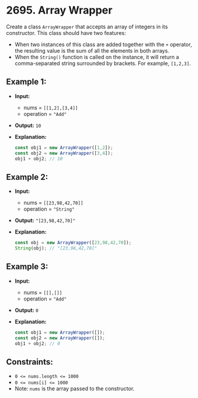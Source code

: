 # 2695. Array Wrapper

Create a class `ArrayWrapper` that accepts an array of integers in its constructor. This class should have two features:

- When two instances of this class are added together with the `+` operator, the resulting value is the sum of all the elements in both arrays.
- When the `String()` function is called on the instance, it will return a comma-separated string surrounded by brackets. For example, `[1,2,3]`.

## Example 1:

- **Input:** 
  - nums = `[[1,2],[3,4]]`
  - operation = `"Add"`
  
- **Output:** `10`

- **Explanation:**
  ```javascript
  const obj1 = new ArrayWrapper([1,2]);
  const obj2 = new ArrayWrapper([3,4]);
  obj1 + obj2; // 10
  ```

## Example 2:

- **Input:** 
  - nums = `[[23,98,42,70]]`
  - operation = `"String"`

- **Output:** `"[23,98,42,70]"`

- **Explanation:**
  ```javascript
  const obj = new ArrayWrapper([23,98,42,70]);
  String(obj); // "[23,98,42,70]"
  ```

## Example 3:

- **Input:** 
  - nums = `[[],[]]`
  - operation = `"Add"`

- **Output:** `0`

- **Explanation:**
  ```javascript
  const obj1 = new ArrayWrapper([]);
  const obj2 = new ArrayWrapper([]);
  obj1 + obj2; // 0
  ```

## Constraints:

- `0 <= nums.length <= 1000`
- `0 <= nums[i] <= 1000`
- Note: `nums` is the array passed to the constructor.